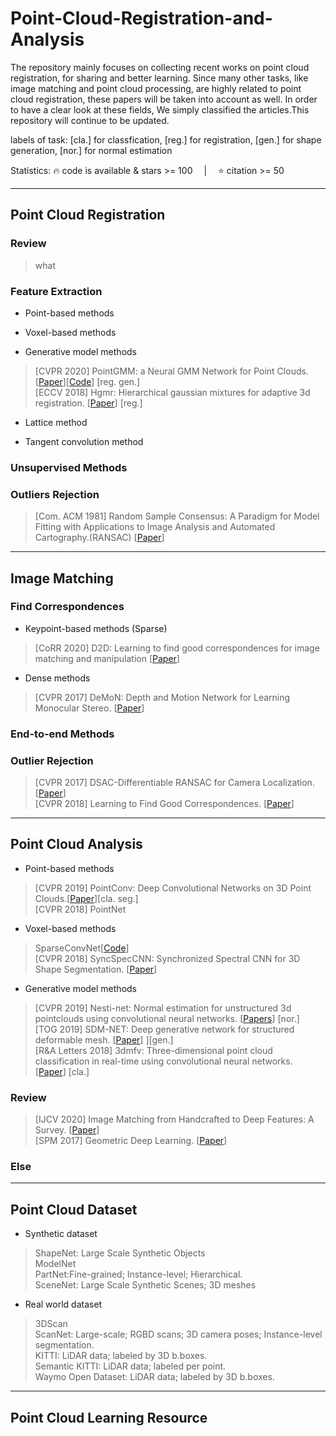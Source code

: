 # Point-Cloud-Registration-and-Analysis
The repository mainly focuses on collecting recent works on point cloud registration, for sharing and better learning. Since many other tasks, like image matching and point cloud processing, are highly related to point cloud registration, these papers will be taken into account as well. In order to have a clear look at these fields, We simply classified the articles.This repository will continue to be updated.

labels of task: [cla.] for classfication, [reg.] for registration, [gen.] for shape generation, [nor.] for normal estimation

Statistics: 🔥 code is available & stars >= 100  |  ⭐ citation >= 50

---------------------------------------------------
## Point Cloud Registration
### Review
> what 

### Feature Extraction
* Point-based methods

* Voxel-based methods

* Generative model methods
> [CVPR 2020] PointGMM: a Neural GMM Network for Point Clouds. [[Paper](https://ieeexplore.ieee.org/stamp/stamp.jsp?tp=&arnumber=9156692)][[Code](https://github.com/amirhertz/pointgmm)] [reg. gen.]  
> [ECCV 2018] Hgmr: Hierarchical gaussian mixtures for adaptive 3d registration. [[Paper](https://link.springer.com/content/pdf/10.1007%2F978-3-030-01267-0_43.pdf)] [reg.]

* Lattice method

* Tangent convolution method

### Unsupervised Methods
>

### Outliers Rejection
> [Com. ACM 1981] Random Sample Consensus: A Paradigm for Model Fitting with Applications to Image Analysis and Automated Cartography.(RANSAC) [[Paper](https://dl.acm.org/doi/pdf/10.1145/358669.358692)]
---------------------------------------------------------------
## Image Matching
### Find Correspondences
* Keypoint-based methods (Sparse)
> [CoRR 2020] D2D: Learning to find good correspondences for image matching and manipulation [[Paper](https://arxiv.org/pdf/2007.08480.pdf)]

* Dense methods
> [CVPR 2017] DeMoN: Depth and Motion Network for Learning Monocular Stereo. [[Paper](https://ieeexplore.ieee.org/stamp/stamp.jsp?tp=&arnumber=8100079)]

### End-to-end Methods

### Outlier Rejection
> [CVPR 2017] DSAC-Differentiable RANSAC for Camera Localization. [[Paper](https://ieeexplore.ieee.org/stamp/stamp.jsp?tp=&arnumber=8099750)]  
> [CVPR 2018] Learning to Find Good Correspondences. [[Paper](https://openaccess.thecvf.com/content_cvpr_2018/papers/Yi_Learning_to_Find_CVPR_2018_paper.pdf)]
----------------------------------
## Point Cloud Analysis
* Point-based methods
> [CVPR 2019] PointConv: Deep Convolutional Networks on 3D Point Clouds.[[Paper](https://openaccess.thecvf.com/content_CVPR_2019/papers/Wu_PointConv_Deep_Convolutional_Networks_on_3D_Point_Clouds_CVPR_2019_paper.pdf)][cla. seg.]  
> [CVPR 2018] PointNet

* Voxel-based methods
> SparseConvNet[[Code](https://github.com/facebookresearch/SparseConvNet)]  
> [CVPR 2018] SyncSpecCNN: Synchronized Spectral CNN for 3D Shape Segmentation. [[Paper](https://ieeexplore.ieee.org/stamp/stamp.jsp?tp=&arnumber=8100180)]

* Generative model methods
> [CVPR 2019] Nesti-net: Normal estimation for unstructured 3d pointclouds using convolutional neural networks. [[Papers](https://openaccess.thecvf.com/content_CVPR_2019/papers/Ben-Shabat_Nesti-Net_Normal_Estimation_for_Unstructured_3D_Point_Clouds_Using_Convolutional_CVPR_2019_paper.pdf)] [nor.]  
> [TOG 2019] SDM-NET: Deep generative network for structured deformable mesh. [[Paper](https://dl.acm.org/doi/pdf/10.1145/3355089.3356488)] ][gen.]  
> [R&A Letters 2018] 3dmfv: Three-dimensional point cloud classification in real-time using convolutional neural networks. [[Paper](https://ieeexplore.ieee.org/stamp/stamp.jsp?tp=&arnumber=8394990)] [cla.]
> 

### Review
> [IJCV 2020] Image Matching from Handcrafted to Deep Features: A Survey. [[Paper](https://link.springer.com/content/pdf/10.1007/s11263-020-01359-2.pdf)]  
> [SPM 2017] Geometric Deep Learning. [[Paper](https://ieeexplore.ieee.org/stamp/stamp.jsp?tp=&arnumber=7974879)]
> 

### Else

---------------------------------------
## Point Cloud Dataset
* Synthetic dataset  
> ShapeNet: Large Scale Synthetic Objects  
> ModelNet  
> PartNet:Fine-grained; Instance-level; Hierarchical.  
> SceneNet: Large Scale Synthetic Scenes; 3D meshes
* Real world dataset
> 3DScan  
> ScanNet: Large-scale; RGBD scans; 3D camera poses; Instance-level segmentation.  
> KITTI: LiDAR data; labeled by 3D b.boxes.  
> Semantic KITTI: LiDAR data; labeled per point.  
> Waymo Open Dataset: LiDAR data; labeled by 3D b.boxes.


--------------------------------------
## Point Cloud Learning Resource
